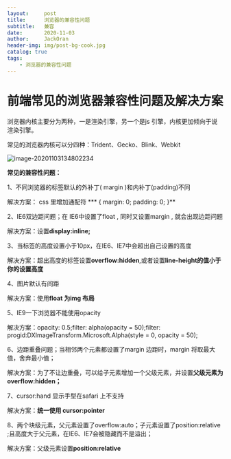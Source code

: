```yaml
---
layout:     post
title:      浏览器的兼容性问题
subtitle:   兼容
date:       2020-11-03
author:     JackOran
header-img: img/post-bg-cook.jpg
catalog: true
tags:
    - 浏览器的兼容性问题
---
```


# 前端常见的浏览器兼容性问题及解决方案

浏览器内核主要分为两种，一是渲染引擎，另一个是js 引擎，内核更加倾向于说渲染引擎。

常见的浏览器内核可以分四种：Trident、Gecko、Blink、Webkit

![image-20201103134802234](/Users/apple/Library/Application%20Support/typora-user-images/image-20201103134802234.png)

**常见的兼容性问题：**

1、不同浏览器的标签默认的外补丁( margin )和内补丁(padding)不同

解决方案： css 里增加通配符 *** { margin: 0; padding: 0; }**

2、IE6双边距问题；在 IE6中设置了float , 同时又设置margin , 就会出现边距问题

解决方案：设置**display:inline;**

3、当标签的高度设置小于10px，在IE6、IE7中会超出自己设置的高度

解决方案：超出高度的标签设置**overflow:hidden**,或者设置**line-height的值小于你的设置高度**

4、图片默认有间距

解决方案：使用**float 为img 布局**

5、IE9一下浏览器不能使用opacity

解决方案：opacity: 0.5;filter: alpha(opacity = 50);filter: progid:DXImageTransform.Microsoft.Alpha(style = 0, opacity = 50);

6、边距重叠问题；当相邻两个元素都设置了margin 边距时，margin 将取最大值，舍弃最小值；

解决方案：为了不让边重叠，可以给子元素增加一个父级元素，并设置**父级元素为overflow:hidden；**

7、cursor:hand 显示手型在safari 上不支持

解决方案：**统一使用 cursor:pointer**

8、两个块级元素，父元素设置了overflow:auto；子元素设置了position:relative ;且高度大于父元素，在IE6、IE7会被隐藏而不是溢出；

解决方案：父级元素设置**position:relative**

